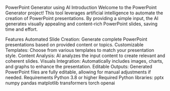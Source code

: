 PowerPoint Generator using AI
Introduction
Welcome to the PowerPoint Generator project! This tool leverages artificial intelligence to automate the creation of PowerPoint presentations. By providing a simple input, the AI generates visually appealing and content-rich PowerPoint slides, saving time and effort.

Features
Automated Slide Creation: Generate complete PowerPoint presentations based on provided content or topics.
Customizable Templates: Choose from various templates to match your presentation style.
Content Analysis: AI analyzes the input content to create relevant and coherent slides.
Visuals Integration: Automatically includes images, charts, and graphs to enhance the presentation.
Editable Outputs: Generated PowerPoint files are fully editable, allowing for manual adjustments if needed.
Requirements
Python 3.8 or higher
Required Python libraries:
pptx
numpy
pandas
matplotlib
transformers
torch
openai

